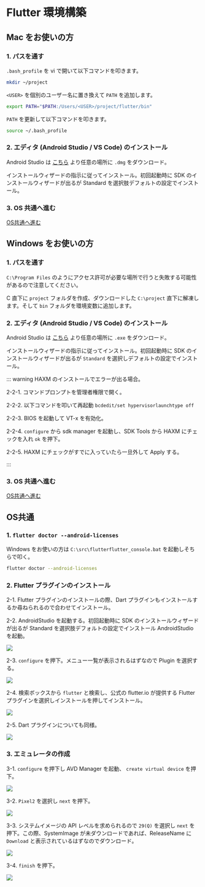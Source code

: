 # Flutter 環境構築

## Mac をお使いの方

### 1. パスを通す

`.bash_profile` を vi で開いて以下コマンドを叩きます。

```bash
mkdir ~/project
```

`<USER>` を個別のユーザー名に置き換えて `PATH` を追加します。

```bash
export PATH="$PATH:/Users/<USER>/project/flutter/bin"
```

`PATH` を更新して以下コマンドを叩きます。

```bash
source ~/.bash_profile
```

### 2. エディタ (Android Studio / VS Code) のインストール

Android Studio は [こちら](https://developer.android.com/studio/?hl=ja) より任意の場所に `.dmg` をダウンロード。

インストールウィザードの指示に従ってインストール。初回起動時に SDK のインストールウィザードが出るが Standard を選択肢デフォルトの設定でインストール。

### 3. OS 共通へ進む

[OS共通へ進む](#os共通)

## Windows をお使いの方

### 1. パスを通す

`C:\Program Files` のようにアクセス許可が必要な場所で行うと失敗する可能性があるので注意してください。

C 直下に `project` フォルダを作成、ダウンロードした `C:\project` 直下に解凍します。そして `bin` フォルダを環境変数に追加します。

### 2. エディタ (Android Studio / VS Code) のインストール

Android Studio は [こちら](https://developer.android.com/studio/?hl=ja) より任意の場所に `.exe` をダウンロード。

インストールウィザードの指示に従ってインストール。初回起動時に SDK のインストールウィザードが出るが `Standard` を選択しデフォルトの設定でインストール。

::: warning HAXM のインストールでエラーが出る場合。

2-2-1. コマンドプロンプトを管理者権限で開く。

2-2-2. 以下コマンドを叩いて再起動 `bcdedit/set hypervisorlaunchtype off`

2-2-3. BIOS を起動して VT-x を有効化。

2-2-4. `configure` から sdk manager を起動し、SDK Tools から HAXM にチェックを入れ `ok` を押下。

2-2-5. HAXM にチェックがすでに入っていたら一旦外して Apply する。

:::

### 3. OS 共通へ進む

[OS共通へ進む](#os共通)

## OS共通

### 1. `flutter doctor --android-licenses`

Windows をお使いの方は `C:\src\flutterflutter_console.bat` を起動しそちらで叩く。

```bash
flutter doctor --android-licenses
```

### 2. Flutter プラグインのインストール

2-1. Flutter プラグインのインストールの際、Dart プラグインもインストールするか尋ねられるので合わせてインストール。

2-2. AndroidStudio を起動する。初回起動時に SDK のインストールウィザードが出るが Standard を選択肢デフォルトの設定でインストール AndroidStudio を起動。

![](https://i.imgur.com/1Eqwm4n.jpg)

2-3. `configure` を押下。メニュー一覧が表示されるはずなので Plugin を選択する。

![](https://i.imgur.com/NI9E46H.jpg)

2-4. 検索ボックスから `flutter` と検索し、公式の flutter.io が提供する Flutter プラグインを選択しインストールを押してインストール。

![](https://i.imgur.com/bSPTVY5.png)

2-5. Dart プラグインについても同様。

![](https://i.imgur.com/3uZ1lPx.png)

### 3. エミュレータの作成

3-1. `configure` を押下し AVD Manager を起動、 `create virtual device` を押下。

![](https://i.imgur.com/V1ljhWf.jpg)

3-2. `Pixel2` を選択し `next` を押下。

![](https://i.imgur.com/Zok0WgT.jpg)

3-3. システムイメージの API レベルを求められるので `29(Q)` を選択し `next` を押下。この際、SystemImage が未ダウンロードであれば、ReleaseName に `Download` と表示されているはずなのでダウンロード。

![](https://i.imgur.com/fQDeoIp.jpg)

3-4. `finish` を押下。

![](https://i.imgur.com/DEVlzLk.jpg)
